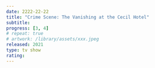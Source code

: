 ```yaml
---
date: 2222-22-22
title: "Crime Scene: The Vanishing at the Cecil Hotel"
subtitle:
progress: [3, 4]
# repeat: true
# artwork: /library/assets/xxx.jpeg
released: 2021
type: tv show
rating:
---
```

